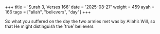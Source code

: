 +++
title = 'Surah 3, Verses 166'
date = '2025-08-27'
weight = 459
ayah = 166
tags = ["allah", "believers", "day"]
+++

So what you suffered on the day the two armies met was by Allah’s Will, so that He might distinguish the ˹true˺ believers